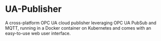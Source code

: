 # UA-Publisher
A cross-platform OPC UA cloud publisher leveraging OPC UA PubSub and MQTT, running in a Docker container on Kubernetes and comes with an easy-to-use web user interface.
